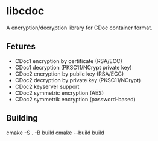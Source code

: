 # libcdoc

A encryption/decryption library for CDoc container format.

## Fetures

- CDoc1 encryption by certificate (RSA/ECC)
- CDoc1 decryption (PKSC11/NCrypt private key)
- CDoc2 encryption by public key (RSA/ECC)
- CDoc2 decryption by private key (PKSC11/NCrypt)
- CDoc2 keyserver support
- CDoc2 symmetric encryption (AES)
- CDoc2 symmetrik encryption (password-based)

## Building

  cmake -S . -B build
  cmake --build build
